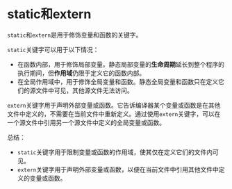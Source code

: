 # static和extern

`static`和`extern`是用于修饰变量和函数的关键字。

`static`关键字可以用于以下情况：

- 在函数内部，用于修饰局部变量。静态局部变量的**生命周期**延长到整个程序的执行期间，但**作用域**仍限于定义它的函数内部。
- 在全局作用域中，用于修饰全局变量和函数。静态全局变量和函数只在定义它们的源文件中可见，其他源文件无法访问。

`extern`关键字用于声明外部变量或函数。它告诉编译器某个变量或函数是在其他文件中定义的，不需要在当前文件中重新定义。通过使用`extern`关键字，可以在一个源文件中引用另一个源文件中定义的全局变量或函数。

总结：

- `static`关键字用于限制变量或函数的作用域，使其仅在定义它们的文件内可见。
- `extern`关键字用于声明外部变量或函数，以便在当前文件中引用其他文件中定义的变量或函数。